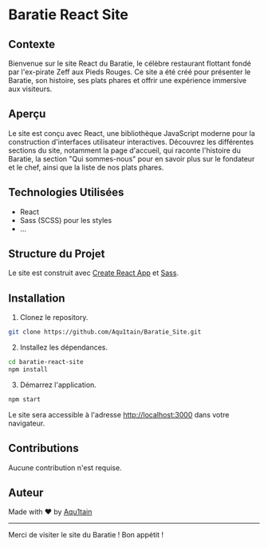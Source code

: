 # Baratie React Site

## Contexte

Bienvenue sur le site React du Baratie, le célèbre restaurant flottant fondé par l'ex-pirate Zeff aux Pieds Rouges. Ce site a été créé pour présenter le Baratie, son histoire, ses plats phares et offrir une expérience immersive aux visiteurs.

## Aperçu

Le site est conçu avec React, une bibliothèque JavaScript moderne pour la construction d'interfaces utilisateur interactives. Découvrez les différentes sections du site, notamment la page d'accueil, qui raconte l'histoire du Baratie, la section "Qui sommes-nous" pour en savoir plus sur le fondateur et le chef, ainsi que la liste de nos plats phares.

## Technologies Utilisées

- React
- Sass (SCSS) pour les styles
- ...

## Structure du Projet

Le site est construit avec [Create React App](https://github.com/facebook/create-react-app) et [Sass](https://sass-lang.com/).

## Installation

1. Clonez le repository.

```bash
git clone https://github.com/Aqu1tain/Baratie_Site.git
```

2. Installez les dépendances.

```bash
cd baratie-react-site
npm install
```

3. Démarrez l'application.

```bash
npm start
```

Le site sera accessible à l'adresse [http://localhost:3000](http://localhost:3000) dans votre navigateur.

## Contributions

Aucune contribution n'est requise.

## Auteur

Made with ❤️ by [Aqu1tain](https://github.com/Aqu1tain)

---

Merci de visiter le site du Baratie ! Bon appétit !